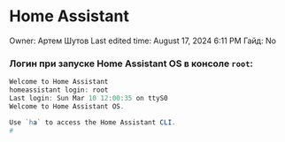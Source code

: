 # Home Assistant

Owner: Артем Шутов
Last edited time: August 17, 2024 6:11 PM
Гайд: No

### Логин при запуске Home Assistant OS в консоле `root`:

```powershell
Welcome to Home Assistant
homeassistant login: root
Last login: Sun Mar 10 12:00:35 on ttyS0
Welcome to Home Assistant OS.

Use `ha` to access the Home Assistant CLI.
#
```